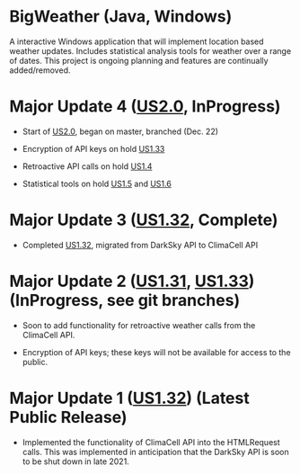 # BigWeather (Java, Windows)
A interactive Windows application that will implement location based weather updates. Includes statistical analysis tools for weather over a range of dates. This project is ongoing planning and features are continually added/removed.

# Major Update 4 ([US2.0](https://github.com/billthan/BigWeather/tree/US2.0), InProgress)


* Start of [US2.0](https://github.com/billthan/BigWeather/tree/US2.0), began on master, branched (Dec. 22)

* Encryption of API keys on hold [US1.33](https://github.com/billthan/BigWeather/tree/US1.33)

* Retroactive API calls on hold [US1.4](https://github.com/billthan/BigWeather/tree/US1.4)

* Statistical tools on hold [US1.5](https://github.com/billthan/BigWeather/tree/US1.5) and [US1.6](https://github.com/billthan/BigWeather/tree/US1.6)


# Major Update 3 ([US1.32](https://github.com/billthan/BigWeather/tree/US1.32), Complete)
* Completed [US1.32](https://github.com/billthan/BigWeather/tree/US1.32), migrated from DarkSky API to ClimaCell API

# Major Update 2 ([US1.31](https://github.com/billthan/BigWeather/tree/US1.31), [US1.33](https://github.com/billthan/BigWeather/tree/US1.33)) (InProgress, see git branches)
* Soon to add functionality for retroactive weather calls from the ClimaCell API. 

* Encryption of API keys; these keys will not be available for access to the public. 

# Major Update 1 ([US1.32](https://github.com/billthan/BigWeather/tree/US1.32)) (Latest Public Release)
* Implemented the functionality of ClimaCell API into the HTMLRequest calls. This was implemented in anticipation that the DarkSky API is soon to be shut down in late 2021. 
